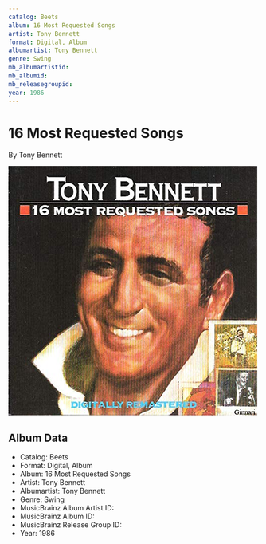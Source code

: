 ```yaml
---
catalog: Beets
album: 16 Most Requested Songs
artist: Tony Bennett
format: Digital, Album
albumartist: Tony Bennett
genre: Swing
mb_albumartistid: 
mb_albumid: 
mb_releasegroupid: 
year: 1986
---
```


# 16 Most Requested Songs

By Tony Bennett

![](../../assets/beetscovers/Tony_Bennett-16_Most_Requested_Songs.jpg)

## Album Data

- Catalog: Beets
- Format: Digital, Album
- Album: 16 Most Requested Songs
- Artist: Tony Bennett
- Albumartist: Tony Bennett
- Genre: Swing
- MusicBrainz Album Artist ID: 
- MusicBrainz Album ID: 
- MusicBrainz Release Group ID: 
- Year: 1986

